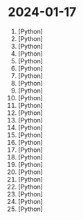# 2024-01-17

1. [](https://github.comundefined "") [Python]
2. [](https://github.comundefined "Accurate line-level text detection and recognition (OCR) in any language") [Python]
3. [](https://github.comundefined "Learn how to design large-scale systems. Prep for the system design interview. Includes Anki flashcards.") [Python]
4. [](https://github.comundefined "Operating LLMs in production") [Python]
5. [](https://github.comundefined "A curated list of awesome Python frameworks, libraries, software and resources") [Python]
6. [](https://github.comundefined "Bisheng is an open LLM devops platform for next generation AI applications.") [Python]
7. [](https://github.comundefined "") [Python]
8. [](https://github.comundefined "Inference code for LLaMA models") [Python]
9. [](https://github.comundefined "JARVIS, a system to connect LLMs with ML community. Paper: https://arxiv.org/pdf/2303.17580.pdf") [Python]
10. [](https://github.comundefined "5X faster 60% less memory QLoRA finetuning") [Python]
11. [](https://github.comundefined "Langchain-Chatchat（原Langchain-ChatGLM）基于 Langchain 与 ChatGLM 等语言模型的本地知识库问答 | Langchain-Chatchat (formerly langchain-ChatGLM), local knowledge based LLM (like ChatGLM) QA app with langchain") [Python]
12. [](https://github.comundefined "This repository presents a proof-of-concept of CVE-2023-7028") [Python]
13. [](https://github.comundefined "12306智能刷票，订票") [Python]
14. [](https://github.comundefined "Kedro is a toolbox for production-ready data science. It uses software engineering best practices to help you create data engineering and data science pipelines that are reproducible, maintainable, and modular.") [Python]
15. [](https://github.comundefined "将微信读书中的书籍导出成epub、pdf、mobi等格式") [Python]
16. [](https://github.comundefined "AGI has been achieved externally") [Python]
17. [](https://github.comundefined "A natural language interface for computers") [Python]
18. [](https://github.comundefined "Interact with your documents using the power of GPT, 100% privately, no data leaks") [Python]
19. [](https://github.comundefined "We write your reusable computer vision tools. 💜") [Python]
20. [](https://github.comundefined "A simple toy demo of a local voice assistant with whisper and large language model.") [Python]
21. [](https://github.comundefined "Effortless data labeling with AI support from Segment Anything and other awesome models.") [Python]
22. [](https://github.comundefined "Call all LLM APIs using the OpenAI format. Use Bedrock, Azure, OpenAI, Cohere, Anthropic, Ollama, Sagemaker, HuggingFace, Replicate (100+ LLMs)") [Python]
23. [](https://github.comundefined "CapsWriter 的离线版，一个好用的 PC 端的语音输入工具") [Python]
24. [](https://github.comundefined "提取微信聊天记录，将其导出成HTML、Word、CSV文档永久保存，对聊天记录进行分析生成年度聊天报告") [Python]
25. [](https://github.comundefined "Audiocraft is a library for audio processing and generation with deep learning. It features the state-of-the-art EnCodec audio compressor / tokenizer, along with MusicGen, a simple and controllable music generation LM with textual and melodic conditioning.") [Python]
